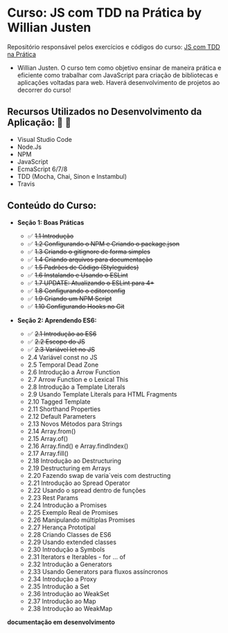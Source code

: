 # Curso: JS com TDD na Prática by Willian Justen

Repositório responsável pelos exercícios e códigos do curso: [JS com TDD na Prática](https://www.udemy.com/js-com-tdd-na-pratica) 
- Willian Justen.
O curso tem como objetivo ensinar de maneira prática e eficiente como trabalhar com JavaScript para criação de bibliotecas e aplicações
voltadas para web.
Haverá desenvolvimento de projetos ao decorrer do curso!

## Recursos Utilizados no Desenvolvimento da Aplicação: :rocket: :rocket:

- Visual Studio Code
- Node.Js
- NPM
- JavaScript
- EcmaScript 6/7/8
- TDD (Mocha, Chai, Sinon e Instambul)
- Travis

## Conteúdo do Curso:

- **Seção 1: Boas Práticas**
  - :white_check_mark: ~~1.1 Introdução~~
  - :white_check_mark: ~~1.2 Configurando o NPM e Criando o package.json~~
  - :white_check_mark: ~~1.3 Criando o gitignore de forma simples~~
  - :white_check_mark: ~~1.4 Criando arquivos para documentação~~
  - :white_check_mark: ~~1.5 Padrões de Código (Styleguides)~~
  - :white_check_mark: ~~1.6 Instalando e Usando o ESLint~~
  - :white_check_mark: ~~1.7 UPDATE: Atualizando o ESLint para 4+~~
  - :white_check_mark: ~~1.8 Configurando o editorconfig~~
  - :white_check_mark: ~~1.9 Criando um NPM Script~~
  - :white_check_mark: ~~1.10 Configurando Hooks no Git~~
  
- **Seção 2: Aprendendo ES6:**
  - :white_check_mark: ~~2.1 Introdução ao ES6~~
  - :white_check_mark: ~~2.2 Escopo do JS~~
  - :white_check_mark: ~~2.3 Variável let no JS~~
  - 2.4 Variável const no JS
  - 2.5 Temporal Dead Zone
  - 2.6 Introdução a Arrow Function
  - 2.7 Arrow Function e o Lexical This
  - 2.8 Introdução a Template Literals
  - 2.9 Usando Template Literals para HTML Fragments
  - 2.10 Tagged Template
  - 2.11 Shorthand Properties
  - 2.12 Default Parameters
  - 2.13 Novos Métodos para Strings
  - 2.14 Array.from()
  - 2.15 Array.of()
  - 2.16 Array.find() e Array.findIndex()
  - 2.17 Array.fill()
  - 2.18 Introdução ao Destructuring
  - 2.19 Destructuring em Arrays
  - 2.20 Fazendo swap de varia´veis com destructing
  - 2.21 Introdução ao Spread Operator
  - 2.22 Usando o spread dentro de funções
  - 2.23 Rest Params
  - 2.24 Introdução a Promises
  - 2.25 Exemplo Real de Promises
  - 2.26 Manipulando múltiplas Promises
  - 2.27 Herança Prototipal
  - 2.28 Criando Classes de ES6
  - 2.29 Usando extended classes
  - 2.30 Introdução a Symbols
  - 2.31 Iterators e Iterables - for ... of
  - 2.32 Introdução a Generators
  - 2.33 Usando Generators para fluxos assíncronos
  - 2.34 Introdução a Proxy
  - 2.35 Introdução a Set
  - 2.36 Introdução ao WeakSet
  - 2.37 Introdução ao Map
  - 2.38 Introdução ao WeakMap
  
**documentação em desenvolvimento**

 

